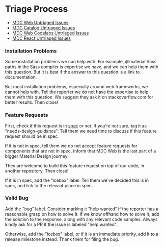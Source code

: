 # Triage Process

* [MDC Web Untriaged Issues](https://github.com/material-components/material-components-web/issues?utf8=%E2%9C%93&q=is%3Aissue+is%3Aopen+-label%3Aicebox+-label%3Abacklog+-label%3Athis-Q+-label%3Anext-Q+-label%3A%22help+wanted%22+no%3Aassignee+no%3Amilestone+sort%3Acreated-asc+)
* [MDC Catalog Untriaged Issues]([catalog](https://github.com/material-components/material-components-web-catalog/issues?utf8=%E2%9C%93&q=is%3Aissue+is%3Aopen+-label%3Aicebox+-label%3Abacklog+-label%3Athis-Q+-label%3Anext-Q+-label%3A%22help+wanted%22+no%3Aassignee+no%3Amilestone+sort%3Acreated-asc+))
* [MDC Web Codelabs Untriaged Issues](https://github.com/material-components/material-components-web-codelabs/issues?utf8=%E2%9C%93&q=is%3Aissue+is%3Aopen+-label%3Aicebox+-label%3Abacklog+-label%3Athis-Q+-label%3Anext-Q+-label%3A%22help+wanted%22+no%3Aassignee+no%3Amilestone+sort%3Acreated-asc+)
* [MDC React Untriaged Issues](https://github.com/material-components/material-components-web-react/issues?utf8=%E2%9C%93&q=is%3Aissue+is%3Aopen+comments%3A0+-author%3Amoog16+)

### Installation Problems

Some installation problems we can help with. For example, @material Sass paths
in the Sass compiler is expertise we have, and we can help them with this
question. But it is best if the answer to this question is a link to
documentation.

But most installation problems, especially around web frameworks, we cannot
help with. Tell the reporter we do not have the expertise to help them with
this question. We suggest they ask it on stackoverflow.com for better results.
Then close!

### Feature Requests

First, check if this request is in [spec](https://material.io/guidelines) or
not. If you're not sure, tag it as "needs-design-guidance". Tell them we need
time to discuss if this feature request should be in spec.

If it is not in spec, tell them we do not accept feature requests for
components that are not in spec. Inform that MDC Web is the last part of a
bigger Material Design journey.

They are welcome to build this feature request on top of our code, in another
repository. Then close!

If it is in spec, add the "icebox" label.
Tell them we've decided this is in spec, and link to the relevant place in spec.

### Valid Bug

Add the "bug" label. Consider marking it "help wanted" if the reporter has a
reasonable grasp on how to solve it. If we know offhand how to solve it, add
the solution to the response, along with any relevant code samples. Always
kindly ask for a PR if the issue is labeled "help wanted".

Otherwise, add the "icebox" label, or if it is an immediate priority, add it to a release milestone instead.
Thank them for filing the bug.
